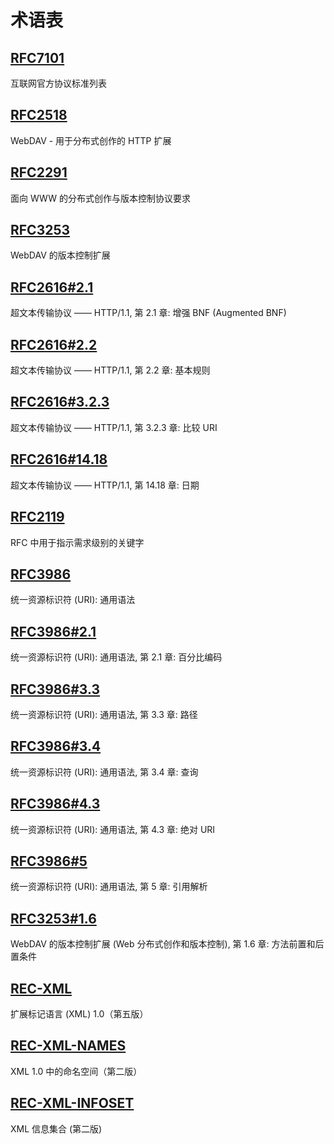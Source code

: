 # 术语表

<!-- RFC refs -->

## [RFC7101]

互联网官方协议标准列表

## [RFC2518]

WebDAV - 用于分布式创作的 HTTP 扩展

## [RFC2291]

面向 WWW 的分布式创作与版本控制协议要求

## [RFC3253]

WebDAV 的版本控制扩展

## [RFC2616#2.1]

超文本传输协议 —— HTTP/1.1, 第 2.1 章: 增强 BNF (Augmented BNF)

## [RFC2616#2.2]

超文本传输协议 —— HTTP/1.1, 第 2.2 章: 基本规则

## [RFC2616#3.2.3]

超文本传输协议 —— HTTP/1.1, 第 3.2.3 章: 比较 URI

## [RFC2616#14.18]

超文本传输协议 —— HTTP/1.1, 第 14.18 章: 日期

## [RFC2119]

RFC 中用于指示需求级别的关键字

## [RFC3986]

统一资源标识符 (URI): 通用语法

## [RFC3986#2.1]

统一资源标识符 (URI): 通用语法, 第 2.1 章: 百分比编码

## [RFC3986#3.3]

统一资源标识符 (URI): 通用语法, 第 3.3 章: 路径

## [RFC3986#3.4]

统一资源标识符 (URI): 通用语法, 第 3.4 章: 查询

## [RFC3986#4.3]

统一资源标识符 (URI): 通用语法, 第 4.3 章: 绝对 URI

## [RFC3986#5]

统一资源标识符 (URI): 通用语法, 第 5 章: 引用解析

## [RFC3253#1.6]

WebDAV 的版本控制扩展 (Web 分布式创作和版本控制), 第 1.6 章: 方法前置和后置条件

<!-- REC refs -->

## [REC-XML]

扩展标记语言 (XML) 1.0（第五版）

## [REC-XML-NAMES]

XML 1.0 中的命名空间（第二版）

## [REC-XML-INFOSET]

XML 信息集合 (第二版)

<!-- herf -->

[RFC2518]: https://datatracker.ietf.org/doc/html/rfc2518
[RFC2291]: https://datatracker.ietf.org/doc/html/rfc2291
[RFC3253]: https://datatracker.ietf.org/doc/html/rfc3253
[RFC7101]: https://datatracker.ietf.org/doc/html/rfc7101
[RFC2616#2.1]: https://datatracker.ietf.org/doc/html/rfc2616#section-2.1
[RFC2616#2.2]: https://datatracker.ietf.org/doc/html/rfc2616#section-2.2
[RFC2616#3.2.3]: https://datatracker.ietf.org/doc/html/rfc2616#section-3.2.3
[RFC2616#14.18]: https://datatracker.ietf.org/doc/html/rfc2616#section-14.18
[RFC2119]: https://datatracker.ietf.org/doc/html/rfc2119
[RFC3986]: https://datatracker.ietf.org/doc/html/rfc3986
[RFC3986#2.1]: https://datatracker.ietf.org/doc/html/rfc3986#section-2.1
[RFC3986#3.3]: https://datatracker.ietf.org/doc/html/rfc3986#section-3.3
[RFC3986#3.4]: https://datatracker.ietf.org/doc/html/rfc3986#section-3.4
[RFC3986#4.3]: https://datatracker.ietf.org/doc/html/rfc3986#section-4.3
[RFC3986#5]: https://datatracker.ietf.org/doc/html/rfc3986#section-5
[RFC3253#1.6]: https://datatracker.ietf.org/doc/html/rfc3253#section-1.6
[REC-XML]: https://www.w3.org/TR/xml/
[REC-XML-NAMES]: https://www.w3.org/TR/2006/REC-xml-names-20060816/
[REC-XML-INFOSET]: https://www.w3.org/TR/2004/REC-xml-infoset-20040204/
